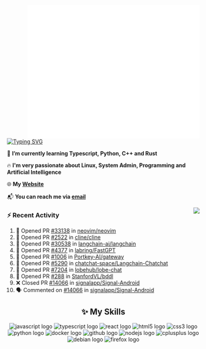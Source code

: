 <img align="right" width="450" src="github-metrics.svg">

[![Typing SVG](https://readme-typing-svg.herokuapp.com?duration=2500&vCenter=true&width=200&height=40&lines=Hello+World+👋)](https://git.io/typing-svg)

🌱 **I’m currently learning Typescript, Python, C++ and Rust**

🔥 **I'm very passionate about Linux, System Admin, Programming and Artificial Intelligence**

🌐 **My [Website](https://kpcofgs.github.io/)**

📬 **You can reach me via [email](mailto:shixian_sheng-2@protonmail.com)**

<a>
    <img align="right" height=210px src="https://github-readme-stats.vercel.app/api?username=KPCOFGS&theme=tokyonight&show_icons=true&show=prs_merged">
</a>

### ⚡ **Recent Activity**
<!--START_SECTION:activity-->
1. 💪 Opened PR [#33138](https://github.com/neovim/neovim/pull/33138) in [neovim/neovim](https://github.com/neovim/neovim)
2. 💪 Opened PR [#2522](https://github.com/cline/cline/pull/2522) in [cline/cline](https://github.com/cline/cline)
3. 💪 Opened PR [#30538](https://github.com/langchain-ai/langchain/pull/30538) in [langchain-ai/langchain](https://github.com/langchain-ai/langchain)
4. 💪 Opened PR [#4377](https://github.com/labring/FastGPT/pull/4377) in [labring/FastGPT](https://github.com/labring/FastGPT)
5. 💪 Opened PR [#1006](https://github.com/Portkey-AI/gateway/pull/1006) in [Portkey-AI/gateway](https://github.com/Portkey-AI/gateway)
6. 💪 Opened PR [#5290](https://github.com/chatchat-space/Langchain-Chatchat/pull/5290) in [chatchat-space/Langchain-Chatchat](https://github.com/chatchat-space/Langchain-Chatchat)
7. 💪 Opened PR [#7204](https://github.com/lobehub/lobe-chat/pull/7204) in [lobehub/lobe-chat](https://github.com/lobehub/lobe-chat)
8. 💪 Opened PR [#288](https://github.com/StanfordVL/bddl/pull/288) in [StanfordVL/bddl](https://github.com/StanfordVL/bddl)
9. ❌ Closed PR [#14066](https://github.com/signalapp/Signal-Android/pull/14066) in [signalapp/Signal-Android](https://github.com/signalapp/Signal-Android)
10. 🗣 Commented on [#14066](https://github.com/signalapp/Signal-Android/pull/14066#issuecomment-2759786468) in [signalapp/Signal-Android](https://github.com/signalapp/Signal-Android)
<!--END_SECTION:activity-->

<div align="center">
    
## ✨ **My Skills**

  <img src="https://cdn.jsdelivr.net/gh/devicons/devicon/icons/javascript/javascript-original.svg" height="30" alt="javascript logo"  />
  <img src="https://cdn.jsdelivr.net/gh/devicons/devicon/icons/typescript/typescript-original.svg" height="30" alt="typescript logo"  />
  <img src="https://cdn.jsdelivr.net/gh/devicons/devicon/icons/react/react-original.svg" height="30" alt="react logo"  />
  <img src="https://cdn.jsdelivr.net/gh/devicons/devicon/icons/html5/html5-original.svg" height="30" alt="html5 logo"  />
  <img src="https://cdn.jsdelivr.net/gh/devicons/devicon/icons/css3/css3-original.svg" height="30" alt="css3 logo"  />
  <img src="https://cdn.jsdelivr.net/gh/devicons/devicon/icons/python/python-original.svg" height="30" alt="python logo"  />
  <img src="https://cdn.jsdelivr.net/gh/devicons/devicon/icons/docker/docker-original.svg" height="30" alt="docker logo"  />
  <img src="https://cdn.jsdelivr.net/gh/devicons/devicon/icons/github/github-original.svg" height="30" alt="github logo"  />
  <img src="https://cdn.jsdelivr.net/gh/devicons/devicon/icons/nodejs/nodejs-original.svg" height="30" alt="nodejs logo"  />
  <img src="https://cdn.jsdelivr.net/gh/devicons/devicon/icons/cplusplus/cplusplus-original.svg" height="30" alt="cplusplus logo"  />
  <img src="https://cdn.jsdelivr.net/gh/devicons/devicon/icons/debian/debian-original.svg" height="30" alt="debian logo"  />
  <img src="https://cdn.jsdelivr.net/gh/devicons/devicon/icons/firefox/firefox-original.svg" height="30" alt="firefox logo"  />
</div>
